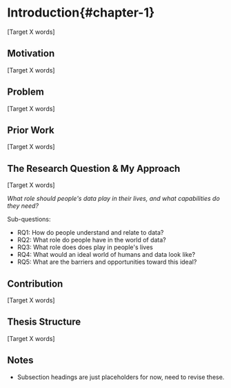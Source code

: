 Introduction{#chapter-1}
=======================
[Target X words]

Motivation
-------------------------------------------
[Target X words]


Problem
-------------------------------------------
[Target X words]


Prior Work
-------------------------
[Target X words]


The Research Question & My Approach
---------------------
[Target X words]

*What role should people's data play in their lives, and what capabilities do they need?*

Sub-questions:

- RQ1: How do people understand and relate to data?
- RQ2: What role do people have in the world of data?
- RQ3: What role does does play in people's lives
- RQ4: What would an ideal world of humans and data look like?
- RQ5: What are the barriers and opportunities toward this ideal?


Contribution
-----------
[Target X words]



Thesis Structure
----------------
[Target X words]


Notes
-----

- Subsection headings are just placeholders for now, need to revise these.
